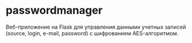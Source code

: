 # passwordmanager

Веб-приложение на Flask для управления данными учетных записей (source, login, e-mail, password) с шифрованием AES-алгоритмом.
